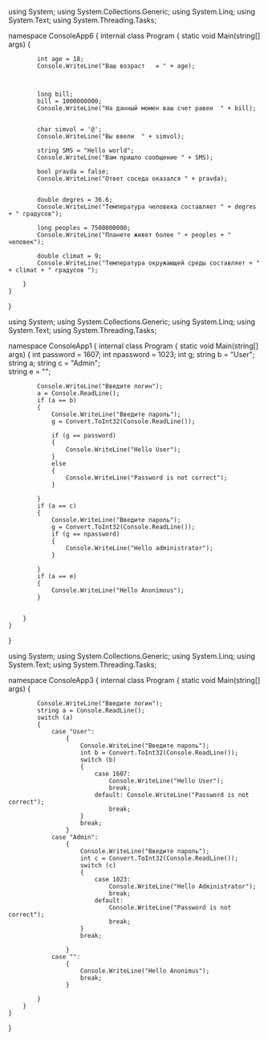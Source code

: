 using System;
using System.Collections.Generic;
using System.Linq;
using System.Text;
using System.Threading.Tasks;

namespace ConsoleApp6
{
    internal class Program
    {
        static void Main(string[] args)
        {
            
            int age = 18;
            Console.WriteLine("Ваш возраст   = " + age);


            
            long bill;
            bill = 1000000000;
            Console.WriteLine("На данный момен ваш счет равен  " + bill);

           
            char simvol = '@';
            Console.WriteLine("Вы ввели  " + simvol);

            string SMS = "Hello world";
            Console.WriteLine("Вам пришло сообщение " + SMS);           
                
            bool pravda = false;
            Console.WriteLine("Ответ соседа оказался " + pravda);


            double degres = 36.6;
            Console.WriteLine("Температура человека составляет " + degres + " градусов");

            long peoples = 7500000000;
            Console.WriteLine("Планете живет более " + peoples + " человек");

            double climat = 9;
            Console.WriteLine("Температура окружающей среды составляет + " + climat + " градусов ");
             
        }
    }
}



using System;
using System.Collections.Generic;
using System.Linq;
using System.Text;
using System.Threading.Tasks;

namespace ConsoleApp1
{
    internal class Program
    {
        static void Main(string[] args)
        {
            int password = 1607;
            int npassword = 1023;
            int g;
            string b = "User";
            string a;
            string c = "Admin";      
            string e = "";

            Console.WriteLine("Введите логин");
            a = Console.ReadLine();
            if (a == b)
            {
                Console.WriteLine("Введите пароль");
                g = Convert.ToInt32(Console.ReadLine());

                if (g == password)
                {
                    Console.WriteLine("Hello User");
                }
                else
                {
                    Console.WriteLine("Password is not correct");
                }

            }
            if (a == c)
            {
                Console.WriteLine("Введите пароль");
                g = Convert.ToInt32(Console.ReadLine());
                if (g == npassword)
                {
                    Console.WriteLine("Hello administrator");
                }

            }
            if (a == e)
            {
                Console.WriteLine("Hello Anonimous");
            }


        }
    }
}








using System;
using System.Collections.Generic;
using System.Linq;
using System.Text;
using System.Threading.Tasks;

namespace ConsoleApp3
{
    internal class Program
    {
        static void Main(string[] args)
        {
            
            Console.WriteLine("Введите логин");
            string a = Console.ReadLine();
            switch (a)
            {
                case "User":
                    {
                        Console.WriteLine("Введите пароль");
                        int b = Convert.ToInt32(Console.ReadLine());
                        switch (b)
                        {
                            case 1607:
                                Console.WriteLine("Hello User");
                                break;
                            default: Console.WriteLine("Password is not correct");
                                break;
                        }
                        break;
                    }
                case "Admin":
                    {
                        Console.WriteLine("Введите пароль");
                        int c = Convert.ToInt32(Console.ReadLine());
                        switch (c)
                        {
                            case 1023:
                                Console.WriteLine("Hello Administrator");
                                break;
                            default:
                                Console.WriteLine("Password is not correct");
                                break;
                        }
                        break;
                
                    }
                case "":
                    {
                        Console.WriteLine("Hello Anonimus");
                        break;
                    }

            }
        }
    }
}
